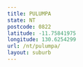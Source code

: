 ```yaml
---
title: PULUMPA
state: NT
postcode: 0822
latitude: -11.75841975
longitude: 130.6254299
url: /nt/pulumpa/
layout: suburb
---
```

